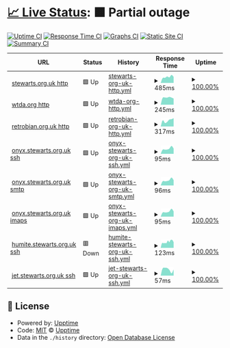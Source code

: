 # [📈 Live Status](https://thomasdstewart.github.io/upptime/): <!--live status--> **🟧 Partial outage**

[![Uptime CI](https://github.com/thomasdstewart/upptime/workflows/Uptime%20CI/badge.svg)](https://github.com/thomasdstewart/upptime/actions?query=workflow%3A%22Uptime+CI%22)
[![Response Time CI](https://github.com/thomasdstewart/upptime/workflows/Response%20Time%20CI/badge.svg)](https://github.com/thomasdstewart/upptime/actions?query=workflow%3A%22Response+Time+CI%22)
[![Graphs CI](https://github.com/thomasdstewart/upptime/workflows/Graphs%20CI/badge.svg)](https://github.com/thomasdstewart/upptime/actions?query=workflow%3A%22Graphs+CI%22)
[![Static Site CI](https://github.com/thomasdstewart/upptime/workflows/Static%20Site%20CI/badge.svg)](https://github.com/thomasdstewart/upptime/actions?query=workflow%3A%22Static+Site+CI%22)
[![Summary CI](https://github.com/thomasdstewart/upptime/workflows/Summary%20CI/badge.svg)](https://github.com/thomasdstewart/upptime/actions?query=workflow%3A%22Summary+CI%22)

<!--start: status pages-->
<!-- This summary is generated by Upptime (https://github.com/upptime/upptime) -->
<!-- Do not edit this manually, your changes will be overwritten -->
<!-- prettier-ignore -->
| URL | Status | History | Response Time | Uptime |
| --- | ------ | ------- | ------------- | ------ |
| <img alt="" src="https://icons.duckduckgo.com/ip3/stewarts.org.uk.ico" height="13"> [stewarts.org.uk http](https://stewarts.org.uk) | 🟩 Up | [stewarts-org-uk-http.yml](https://github.com/thomasdstewart/upptime/commits/HEAD/history/stewarts-org-uk-http.yml) | <details><summary><img alt="Response time graph" src="./graphs/stewarts-org-uk-http/response-time-week.png" height="20"> 485ms</summary><br><a href="https://thomasdstewart.github.io/upptime/history/stewarts-org-uk-http"><img alt="Response time 602" src="https://img.shields.io/endpoint?url=https%3A%2F%2Fraw.githubusercontent.com%2Fthomasdstewart%2Fupptime%2FHEAD%2Fapi%2Fstewarts-org-uk-http%2Fresponse-time.json"></a><br><a href="https://thomasdstewart.github.io/upptime/history/stewarts-org-uk-http"><img alt="24-hour response time 0" src="https://img.shields.io/endpoint?url=https%3A%2F%2Fraw.githubusercontent.com%2Fthomasdstewart%2Fupptime%2FHEAD%2Fapi%2Fstewarts-org-uk-http%2Fresponse-time-day.json"></a><br><a href="https://thomasdstewart.github.io/upptime/history/stewarts-org-uk-http"><img alt="7-day response time 485" src="https://img.shields.io/endpoint?url=https%3A%2F%2Fraw.githubusercontent.com%2Fthomasdstewart%2Fupptime%2FHEAD%2Fapi%2Fstewarts-org-uk-http%2Fresponse-time-week.json"></a><br><a href="https://thomasdstewart.github.io/upptime/history/stewarts-org-uk-http"><img alt="30-day response time 518" src="https://img.shields.io/endpoint?url=https%3A%2F%2Fraw.githubusercontent.com%2Fthomasdstewart%2Fupptime%2FHEAD%2Fapi%2Fstewarts-org-uk-http%2Fresponse-time-month.json"></a><br><a href="https://thomasdstewart.github.io/upptime/history/stewarts-org-uk-http"><img alt="1-year response time 584" src="https://img.shields.io/endpoint?url=https%3A%2F%2Fraw.githubusercontent.com%2Fthomasdstewart%2Fupptime%2FHEAD%2Fapi%2Fstewarts-org-uk-http%2Fresponse-time-year.json"></a></details> | <details><summary><a href="https://thomasdstewart.github.io/upptime/history/stewarts-org-uk-http">100.00%</a></summary><a href="https://thomasdstewart.github.io/upptime/history/stewarts-org-uk-http"><img alt="All-time uptime 100.00%" src="https://img.shields.io/endpoint?url=https%3A%2F%2Fraw.githubusercontent.com%2Fthomasdstewart%2Fupptime%2FHEAD%2Fapi%2Fstewarts-org-uk-http%2Fuptime.json"></a><br><a href="https://thomasdstewart.github.io/upptime/history/stewarts-org-uk-http"><img alt="24-hour uptime 100.00%" src="https://img.shields.io/endpoint?url=https%3A%2F%2Fraw.githubusercontent.com%2Fthomasdstewart%2Fupptime%2FHEAD%2Fapi%2Fstewarts-org-uk-http%2Fuptime-day.json"></a><br><a href="https://thomasdstewart.github.io/upptime/history/stewarts-org-uk-http"><img alt="7-day uptime 100.00%" src="https://img.shields.io/endpoint?url=https%3A%2F%2Fraw.githubusercontent.com%2Fthomasdstewart%2Fupptime%2FHEAD%2Fapi%2Fstewarts-org-uk-http%2Fuptime-week.json"></a><br><a href="https://thomasdstewart.github.io/upptime/history/stewarts-org-uk-http"><img alt="30-day uptime 100.00%" src="https://img.shields.io/endpoint?url=https%3A%2F%2Fraw.githubusercontent.com%2Fthomasdstewart%2Fupptime%2FHEAD%2Fapi%2Fstewarts-org-uk-http%2Fuptime-month.json"></a><br><a href="https://thomasdstewart.github.io/upptime/history/stewarts-org-uk-http"><img alt="1-year uptime 100.00%" src="https://img.shields.io/endpoint?url=https%3A%2F%2Fraw.githubusercontent.com%2Fthomasdstewart%2Fupptime%2FHEAD%2Fapi%2Fstewarts-org-uk-http%2Fuptime-year.json"></a></details>
| <img alt="" src="https://icons.duckduckgo.com/ip3/wtda.org.ico" height="13"> [wtda.org http](https://wtda.org) | 🟩 Up | [wtda-org-http.yml](https://github.com/thomasdstewart/upptime/commits/HEAD/history/wtda-org-http.yml) | <details><summary><img alt="Response time graph" src="./graphs/wtda-org-http/response-time-week.png" height="20"> 245ms</summary><br><a href="https://thomasdstewart.github.io/upptime/history/wtda-org-http"><img alt="Response time 265" src="https://img.shields.io/endpoint?url=https%3A%2F%2Fraw.githubusercontent.com%2Fthomasdstewart%2Fupptime%2FHEAD%2Fapi%2Fwtda-org-http%2Fresponse-time.json"></a><br><a href="https://thomasdstewart.github.io/upptime/history/wtda-org-http"><img alt="24-hour response time 0" src="https://img.shields.io/endpoint?url=https%3A%2F%2Fraw.githubusercontent.com%2Fthomasdstewart%2Fupptime%2FHEAD%2Fapi%2Fwtda-org-http%2Fresponse-time-day.json"></a><br><a href="https://thomasdstewart.github.io/upptime/history/wtda-org-http"><img alt="7-day response time 245" src="https://img.shields.io/endpoint?url=https%3A%2F%2Fraw.githubusercontent.com%2Fthomasdstewart%2Fupptime%2FHEAD%2Fapi%2Fwtda-org-http%2Fresponse-time-week.json"></a><br><a href="https://thomasdstewart.github.io/upptime/history/wtda-org-http"><img alt="30-day response time 245" src="https://img.shields.io/endpoint?url=https%3A%2F%2Fraw.githubusercontent.com%2Fthomasdstewart%2Fupptime%2FHEAD%2Fapi%2Fwtda-org-http%2Fresponse-time-month.json"></a><br><a href="https://thomasdstewart.github.io/upptime/history/wtda-org-http"><img alt="1-year response time 279" src="https://img.shields.io/endpoint?url=https%3A%2F%2Fraw.githubusercontent.com%2Fthomasdstewart%2Fupptime%2FHEAD%2Fapi%2Fwtda-org-http%2Fresponse-time-year.json"></a></details> | <details><summary><a href="https://thomasdstewart.github.io/upptime/history/wtda-org-http">100.00%</a></summary><a href="https://thomasdstewart.github.io/upptime/history/wtda-org-http"><img alt="All-time uptime 100.00%" src="https://img.shields.io/endpoint?url=https%3A%2F%2Fraw.githubusercontent.com%2Fthomasdstewart%2Fupptime%2FHEAD%2Fapi%2Fwtda-org-http%2Fuptime.json"></a><br><a href="https://thomasdstewart.github.io/upptime/history/wtda-org-http"><img alt="24-hour uptime 100.00%" src="https://img.shields.io/endpoint?url=https%3A%2F%2Fraw.githubusercontent.com%2Fthomasdstewart%2Fupptime%2FHEAD%2Fapi%2Fwtda-org-http%2Fuptime-day.json"></a><br><a href="https://thomasdstewart.github.io/upptime/history/wtda-org-http"><img alt="7-day uptime 100.00%" src="https://img.shields.io/endpoint?url=https%3A%2F%2Fraw.githubusercontent.com%2Fthomasdstewart%2Fupptime%2FHEAD%2Fapi%2Fwtda-org-http%2Fuptime-week.json"></a><br><a href="https://thomasdstewart.github.io/upptime/history/wtda-org-http"><img alt="30-day uptime 100.00%" src="https://img.shields.io/endpoint?url=https%3A%2F%2Fraw.githubusercontent.com%2Fthomasdstewart%2Fupptime%2FHEAD%2Fapi%2Fwtda-org-http%2Fuptime-month.json"></a><br><a href="https://thomasdstewart.github.io/upptime/history/wtda-org-http"><img alt="1-year uptime 100.00%" src="https://img.shields.io/endpoint?url=https%3A%2F%2Fraw.githubusercontent.com%2Fthomasdstewart%2Fupptime%2FHEAD%2Fapi%2Fwtda-org-http%2Fuptime-year.json"></a></details>
| <img alt="" src="https://icons.duckduckgo.com/ip3/retrobian.org.uk.ico" height="13"> [retrobian.org.uk http](https://retrobian.org.uk) | 🟩 Up | [retrobian-org-uk-http.yml](https://github.com/thomasdstewart/upptime/commits/HEAD/history/retrobian-org-uk-http.yml) | <details><summary><img alt="Response time graph" src="./graphs/retrobian-org-uk-http/response-time-week.png" height="20"> 317ms</summary><br><a href="https://thomasdstewart.github.io/upptime/history/retrobian-org-uk-http"><img alt="Response time 351" src="https://img.shields.io/endpoint?url=https%3A%2F%2Fraw.githubusercontent.com%2Fthomasdstewart%2Fupptime%2FHEAD%2Fapi%2Fretrobian-org-uk-http%2Fresponse-time.json"></a><br><a href="https://thomasdstewart.github.io/upptime/history/retrobian-org-uk-http"><img alt="24-hour response time 0" src="https://img.shields.io/endpoint?url=https%3A%2F%2Fraw.githubusercontent.com%2Fthomasdstewart%2Fupptime%2FHEAD%2Fapi%2Fretrobian-org-uk-http%2Fresponse-time-day.json"></a><br><a href="https://thomasdstewart.github.io/upptime/history/retrobian-org-uk-http"><img alt="7-day response time 317" src="https://img.shields.io/endpoint?url=https%3A%2F%2Fraw.githubusercontent.com%2Fthomasdstewart%2Fupptime%2FHEAD%2Fapi%2Fretrobian-org-uk-http%2Fresponse-time-week.json"></a><br><a href="https://thomasdstewart.github.io/upptime/history/retrobian-org-uk-http"><img alt="30-day response time 356" src="https://img.shields.io/endpoint?url=https%3A%2F%2Fraw.githubusercontent.com%2Fthomasdstewart%2Fupptime%2FHEAD%2Fapi%2Fretrobian-org-uk-http%2Fresponse-time-month.json"></a><br><a href="https://thomasdstewart.github.io/upptime/history/retrobian-org-uk-http"><img alt="1-year response time 348" src="https://img.shields.io/endpoint?url=https%3A%2F%2Fraw.githubusercontent.com%2Fthomasdstewart%2Fupptime%2FHEAD%2Fapi%2Fretrobian-org-uk-http%2Fresponse-time-year.json"></a></details> | <details><summary><a href="https://thomasdstewart.github.io/upptime/history/retrobian-org-uk-http">100.00%</a></summary><a href="https://thomasdstewart.github.io/upptime/history/retrobian-org-uk-http"><img alt="All-time uptime 100.00%" src="https://img.shields.io/endpoint?url=https%3A%2F%2Fraw.githubusercontent.com%2Fthomasdstewart%2Fupptime%2FHEAD%2Fapi%2Fretrobian-org-uk-http%2Fuptime.json"></a><br><a href="https://thomasdstewart.github.io/upptime/history/retrobian-org-uk-http"><img alt="24-hour uptime 100.00%" src="https://img.shields.io/endpoint?url=https%3A%2F%2Fraw.githubusercontent.com%2Fthomasdstewart%2Fupptime%2FHEAD%2Fapi%2Fretrobian-org-uk-http%2Fuptime-day.json"></a><br><a href="https://thomasdstewart.github.io/upptime/history/retrobian-org-uk-http"><img alt="7-day uptime 100.00%" src="https://img.shields.io/endpoint?url=https%3A%2F%2Fraw.githubusercontent.com%2Fthomasdstewart%2Fupptime%2FHEAD%2Fapi%2Fretrobian-org-uk-http%2Fuptime-week.json"></a><br><a href="https://thomasdstewart.github.io/upptime/history/retrobian-org-uk-http"><img alt="30-day uptime 100.00%" src="https://img.shields.io/endpoint?url=https%3A%2F%2Fraw.githubusercontent.com%2Fthomasdstewart%2Fupptime%2FHEAD%2Fapi%2Fretrobian-org-uk-http%2Fuptime-month.json"></a><br><a href="https://thomasdstewart.github.io/upptime/history/retrobian-org-uk-http"><img alt="1-year uptime 100.00%" src="https://img.shields.io/endpoint?url=https%3A%2F%2Fraw.githubusercontent.com%2Fthomasdstewart%2Fupptime%2FHEAD%2Fapi%2Fretrobian-org-uk-http%2Fuptime-year.json"></a></details>
| <img alt="" src="https://icons.duckduckgo.com/ip3/null.ico" height="13"> [onyx.stewarts.org.uk ssh](onyx.stewarts.org.uk) | 🟩 Up | [onyx-stewarts-org-uk-ssh.yml](https://github.com/thomasdstewart/upptime/commits/HEAD/history/onyx-stewarts-org-uk-ssh.yml) | <details><summary><img alt="Response time graph" src="./graphs/onyx-stewarts-org-uk-ssh/response-time-week.png" height="20"> 95ms</summary><br><a href="https://thomasdstewart.github.io/upptime/history/onyx-stewarts-org-uk-ssh"><img alt="Response time 115" src="https://img.shields.io/endpoint?url=https%3A%2F%2Fraw.githubusercontent.com%2Fthomasdstewart%2Fupptime%2FHEAD%2Fapi%2Fonyx-stewarts-org-uk-ssh%2Fresponse-time.json"></a><br><a href="https://thomasdstewart.github.io/upptime/history/onyx-stewarts-org-uk-ssh"><img alt="24-hour response time 0" src="https://img.shields.io/endpoint?url=https%3A%2F%2Fraw.githubusercontent.com%2Fthomasdstewart%2Fupptime%2FHEAD%2Fapi%2Fonyx-stewarts-org-uk-ssh%2Fresponse-time-day.json"></a><br><a href="https://thomasdstewart.github.io/upptime/history/onyx-stewarts-org-uk-ssh"><img alt="7-day response time 95" src="https://img.shields.io/endpoint?url=https%3A%2F%2Fraw.githubusercontent.com%2Fthomasdstewart%2Fupptime%2FHEAD%2Fapi%2Fonyx-stewarts-org-uk-ssh%2Fresponse-time-week.json"></a><br><a href="https://thomasdstewart.github.io/upptime/history/onyx-stewarts-org-uk-ssh"><img alt="30-day response time 105" src="https://img.shields.io/endpoint?url=https%3A%2F%2Fraw.githubusercontent.com%2Fthomasdstewart%2Fupptime%2FHEAD%2Fapi%2Fonyx-stewarts-org-uk-ssh%2Fresponse-time-month.json"></a><br><a href="https://thomasdstewart.github.io/upptime/history/onyx-stewarts-org-uk-ssh"><img alt="1-year response time 112" src="https://img.shields.io/endpoint?url=https%3A%2F%2Fraw.githubusercontent.com%2Fthomasdstewart%2Fupptime%2FHEAD%2Fapi%2Fonyx-stewarts-org-uk-ssh%2Fresponse-time-year.json"></a></details> | <details><summary><a href="https://thomasdstewart.github.io/upptime/history/onyx-stewarts-org-uk-ssh">100.00%</a></summary><a href="https://thomasdstewart.github.io/upptime/history/onyx-stewarts-org-uk-ssh"><img alt="All-time uptime 99.90%" src="https://img.shields.io/endpoint?url=https%3A%2F%2Fraw.githubusercontent.com%2Fthomasdstewart%2Fupptime%2FHEAD%2Fapi%2Fonyx-stewarts-org-uk-ssh%2Fuptime.json"></a><br><a href="https://thomasdstewart.github.io/upptime/history/onyx-stewarts-org-uk-ssh"><img alt="24-hour uptime 100.00%" src="https://img.shields.io/endpoint?url=https%3A%2F%2Fraw.githubusercontent.com%2Fthomasdstewart%2Fupptime%2FHEAD%2Fapi%2Fonyx-stewarts-org-uk-ssh%2Fuptime-day.json"></a><br><a href="https://thomasdstewart.github.io/upptime/history/onyx-stewarts-org-uk-ssh"><img alt="7-day uptime 100.00%" src="https://img.shields.io/endpoint?url=https%3A%2F%2Fraw.githubusercontent.com%2Fthomasdstewart%2Fupptime%2FHEAD%2Fapi%2Fonyx-stewarts-org-uk-ssh%2Fuptime-week.json"></a><br><a href="https://thomasdstewart.github.io/upptime/history/onyx-stewarts-org-uk-ssh"><img alt="30-day uptime 100.00%" src="https://img.shields.io/endpoint?url=https%3A%2F%2Fraw.githubusercontent.com%2Fthomasdstewart%2Fupptime%2FHEAD%2Fapi%2Fonyx-stewarts-org-uk-ssh%2Fuptime-month.json"></a><br><a href="https://thomasdstewart.github.io/upptime/history/onyx-stewarts-org-uk-ssh"><img alt="1-year uptime 99.88%" src="https://img.shields.io/endpoint?url=https%3A%2F%2Fraw.githubusercontent.com%2Fthomasdstewart%2Fupptime%2FHEAD%2Fapi%2Fonyx-stewarts-org-uk-ssh%2Fuptime-year.json"></a></details>
| <img alt="" src="https://icons.duckduckgo.com/ip3/null.ico" height="13"> [onyx.stewarts.org.uk smtp](onyx.stewarts.org.uk) | 🟩 Up | [onyx-stewarts-org-uk-smtp.yml](https://github.com/thomasdstewart/upptime/commits/HEAD/history/onyx-stewarts-org-uk-smtp.yml) | <details><summary><img alt="Response time graph" src="./graphs/onyx-stewarts-org-uk-smtp/response-time-week.png" height="20"> 96ms</summary><br><a href="https://thomasdstewart.github.io/upptime/history/onyx-stewarts-org-uk-smtp"><img alt="Response time 103" src="https://img.shields.io/endpoint?url=https%3A%2F%2Fraw.githubusercontent.com%2Fthomasdstewart%2Fupptime%2FHEAD%2Fapi%2Fonyx-stewarts-org-uk-smtp%2Fresponse-time.json"></a><br><a href="https://thomasdstewart.github.io/upptime/history/onyx-stewarts-org-uk-smtp"><img alt="24-hour response time 0" src="https://img.shields.io/endpoint?url=https%3A%2F%2Fraw.githubusercontent.com%2Fthomasdstewart%2Fupptime%2FHEAD%2Fapi%2Fonyx-stewarts-org-uk-smtp%2Fresponse-time-day.json"></a><br><a href="https://thomasdstewart.github.io/upptime/history/onyx-stewarts-org-uk-smtp"><img alt="7-day response time 96" src="https://img.shields.io/endpoint?url=https%3A%2F%2Fraw.githubusercontent.com%2Fthomasdstewart%2Fupptime%2FHEAD%2Fapi%2Fonyx-stewarts-org-uk-smtp%2Fresponse-time-week.json"></a><br><a href="https://thomasdstewart.github.io/upptime/history/onyx-stewarts-org-uk-smtp"><img alt="30-day response time 106" src="https://img.shields.io/endpoint?url=https%3A%2F%2Fraw.githubusercontent.com%2Fthomasdstewart%2Fupptime%2FHEAD%2Fapi%2Fonyx-stewarts-org-uk-smtp%2Fresponse-time-month.json"></a><br><a href="https://thomasdstewart.github.io/upptime/history/onyx-stewarts-org-uk-smtp"><img alt="1-year response time 103" src="https://img.shields.io/endpoint?url=https%3A%2F%2Fraw.githubusercontent.com%2Fthomasdstewart%2Fupptime%2FHEAD%2Fapi%2Fonyx-stewarts-org-uk-smtp%2Fresponse-time-year.json"></a></details> | <details><summary><a href="https://thomasdstewart.github.io/upptime/history/onyx-stewarts-org-uk-smtp">100.00%</a></summary><a href="https://thomasdstewart.github.io/upptime/history/onyx-stewarts-org-uk-smtp"><img alt="All-time uptime 99.89%" src="https://img.shields.io/endpoint?url=https%3A%2F%2Fraw.githubusercontent.com%2Fthomasdstewart%2Fupptime%2FHEAD%2Fapi%2Fonyx-stewarts-org-uk-smtp%2Fuptime.json"></a><br><a href="https://thomasdstewart.github.io/upptime/history/onyx-stewarts-org-uk-smtp"><img alt="24-hour uptime 100.00%" src="https://img.shields.io/endpoint?url=https%3A%2F%2Fraw.githubusercontent.com%2Fthomasdstewart%2Fupptime%2FHEAD%2Fapi%2Fonyx-stewarts-org-uk-smtp%2Fuptime-day.json"></a><br><a href="https://thomasdstewart.github.io/upptime/history/onyx-stewarts-org-uk-smtp"><img alt="7-day uptime 100.00%" src="https://img.shields.io/endpoint?url=https%3A%2F%2Fraw.githubusercontent.com%2Fthomasdstewart%2Fupptime%2FHEAD%2Fapi%2Fonyx-stewarts-org-uk-smtp%2Fuptime-week.json"></a><br><a href="https://thomasdstewart.github.io/upptime/history/onyx-stewarts-org-uk-smtp"><img alt="30-day uptime 99.83%" src="https://img.shields.io/endpoint?url=https%3A%2F%2Fraw.githubusercontent.com%2Fthomasdstewart%2Fupptime%2FHEAD%2Fapi%2Fonyx-stewarts-org-uk-smtp%2Fuptime-month.json"></a><br><a href="https://thomasdstewart.github.io/upptime/history/onyx-stewarts-org-uk-smtp"><img alt="1-year uptime 99.87%" src="https://img.shields.io/endpoint?url=https%3A%2F%2Fraw.githubusercontent.com%2Fthomasdstewart%2Fupptime%2FHEAD%2Fapi%2Fonyx-stewarts-org-uk-smtp%2Fuptime-year.json"></a></details>
| <img alt="" src="https://icons.duckduckgo.com/ip3/null.ico" height="13"> [onyx.stewarts.org.uk imaps](onyx.stewarts.org.uk) | 🟩 Up | [onyx-stewarts-org-uk-imaps.yml](https://github.com/thomasdstewart/upptime/commits/HEAD/history/onyx-stewarts-org-uk-imaps.yml) | <details><summary><img alt="Response time graph" src="./graphs/onyx-stewarts-org-uk-imaps/response-time-week.png" height="20"> 95ms</summary><br><a href="https://thomasdstewart.github.io/upptime/history/onyx-stewarts-org-uk-imaps"><img alt="Response time 103" src="https://img.shields.io/endpoint?url=https%3A%2F%2Fraw.githubusercontent.com%2Fthomasdstewart%2Fupptime%2FHEAD%2Fapi%2Fonyx-stewarts-org-uk-imaps%2Fresponse-time.json"></a><br><a href="https://thomasdstewart.github.io/upptime/history/onyx-stewarts-org-uk-imaps"><img alt="24-hour response time 0" src="https://img.shields.io/endpoint?url=https%3A%2F%2Fraw.githubusercontent.com%2Fthomasdstewart%2Fupptime%2FHEAD%2Fapi%2Fonyx-stewarts-org-uk-imaps%2Fresponse-time-day.json"></a><br><a href="https://thomasdstewart.github.io/upptime/history/onyx-stewarts-org-uk-imaps"><img alt="7-day response time 95" src="https://img.shields.io/endpoint?url=https%3A%2F%2Fraw.githubusercontent.com%2Fthomasdstewart%2Fupptime%2FHEAD%2Fapi%2Fonyx-stewarts-org-uk-imaps%2Fresponse-time-week.json"></a><br><a href="https://thomasdstewart.github.io/upptime/history/onyx-stewarts-org-uk-imaps"><img alt="30-day response time 105" src="https://img.shields.io/endpoint?url=https%3A%2F%2Fraw.githubusercontent.com%2Fthomasdstewart%2Fupptime%2FHEAD%2Fapi%2Fonyx-stewarts-org-uk-imaps%2Fresponse-time-month.json"></a><br><a href="https://thomasdstewart.github.io/upptime/history/onyx-stewarts-org-uk-imaps"><img alt="1-year response time 103" src="https://img.shields.io/endpoint?url=https%3A%2F%2Fraw.githubusercontent.com%2Fthomasdstewart%2Fupptime%2FHEAD%2Fapi%2Fonyx-stewarts-org-uk-imaps%2Fresponse-time-year.json"></a></details> | <details><summary><a href="https://thomasdstewart.github.io/upptime/history/onyx-stewarts-org-uk-imaps">100.00%</a></summary><a href="https://thomasdstewart.github.io/upptime/history/onyx-stewarts-org-uk-imaps"><img alt="All-time uptime 99.90%" src="https://img.shields.io/endpoint?url=https%3A%2F%2Fraw.githubusercontent.com%2Fthomasdstewart%2Fupptime%2FHEAD%2Fapi%2Fonyx-stewarts-org-uk-imaps%2Fuptime.json"></a><br><a href="https://thomasdstewart.github.io/upptime/history/onyx-stewarts-org-uk-imaps"><img alt="24-hour uptime 100.00%" src="https://img.shields.io/endpoint?url=https%3A%2F%2Fraw.githubusercontent.com%2Fthomasdstewart%2Fupptime%2FHEAD%2Fapi%2Fonyx-stewarts-org-uk-imaps%2Fuptime-day.json"></a><br><a href="https://thomasdstewart.github.io/upptime/history/onyx-stewarts-org-uk-imaps"><img alt="7-day uptime 100.00%" src="https://img.shields.io/endpoint?url=https%3A%2F%2Fraw.githubusercontent.com%2Fthomasdstewart%2Fupptime%2FHEAD%2Fapi%2Fonyx-stewarts-org-uk-imaps%2Fuptime-week.json"></a><br><a href="https://thomasdstewart.github.io/upptime/history/onyx-stewarts-org-uk-imaps"><img alt="30-day uptime 100.00%" src="https://img.shields.io/endpoint?url=https%3A%2F%2Fraw.githubusercontent.com%2Fthomasdstewart%2Fupptime%2FHEAD%2Fapi%2Fonyx-stewarts-org-uk-imaps%2Fuptime-month.json"></a><br><a href="https://thomasdstewart.github.io/upptime/history/onyx-stewarts-org-uk-imaps"><img alt="1-year uptime 99.88%" src="https://img.shields.io/endpoint?url=https%3A%2F%2Fraw.githubusercontent.com%2Fthomasdstewart%2Fupptime%2FHEAD%2Fapi%2Fonyx-stewarts-org-uk-imaps%2Fuptime-year.json"></a></details>
| <img alt="" src="https://icons.duckduckgo.com/ip3/null.ico" height="13"> [humite.stewarts.org.uk ssh](humite.stewarts.org.uk) | 🟥 Down | [humite-stewarts-org-uk-ssh.yml](https://github.com/thomasdstewart/upptime/commits/HEAD/history/humite-stewarts-org-uk-ssh.yml) | <details><summary><img alt="Response time graph" src="./graphs/humite-stewarts-org-uk-ssh/response-time-week.png" height="20"> 123ms</summary><br><a href="https://thomasdstewart.github.io/upptime/history/humite-stewarts-org-uk-ssh"><img alt="Response time 136" src="https://img.shields.io/endpoint?url=https%3A%2F%2Fraw.githubusercontent.com%2Fthomasdstewart%2Fupptime%2FHEAD%2Fapi%2Fhumite-stewarts-org-uk-ssh%2Fresponse-time.json"></a><br><a href="https://thomasdstewart.github.io/upptime/history/humite-stewarts-org-uk-ssh"><img alt="24-hour response time 0" src="https://img.shields.io/endpoint?url=https%3A%2F%2Fraw.githubusercontent.com%2Fthomasdstewart%2Fupptime%2FHEAD%2Fapi%2Fhumite-stewarts-org-uk-ssh%2Fresponse-time-day.json"></a><br><a href="https://thomasdstewart.github.io/upptime/history/humite-stewarts-org-uk-ssh"><img alt="7-day response time 123" src="https://img.shields.io/endpoint?url=https%3A%2F%2Fraw.githubusercontent.com%2Fthomasdstewart%2Fupptime%2FHEAD%2Fapi%2Fhumite-stewarts-org-uk-ssh%2Fresponse-time-week.json"></a><br><a href="https://thomasdstewart.github.io/upptime/history/humite-stewarts-org-uk-ssh"><img alt="30-day response time 124" src="https://img.shields.io/endpoint?url=https%3A%2F%2Fraw.githubusercontent.com%2Fthomasdstewart%2Fupptime%2FHEAD%2Fapi%2Fhumite-stewarts-org-uk-ssh%2Fresponse-time-month.json"></a><br><a href="https://thomasdstewart.github.io/upptime/history/humite-stewarts-org-uk-ssh"><img alt="1-year response time 134" src="https://img.shields.io/endpoint?url=https%3A%2F%2Fraw.githubusercontent.com%2Fthomasdstewart%2Fupptime%2FHEAD%2Fapi%2Fhumite-stewarts-org-uk-ssh%2Fresponse-time-year.json"></a></details> | <details><summary><a href="https://thomasdstewart.github.io/upptime/history/humite-stewarts-org-uk-ssh">100.00%</a></summary><a href="https://thomasdstewart.github.io/upptime/history/humite-stewarts-org-uk-ssh"><img alt="All-time uptime 99.83%" src="https://img.shields.io/endpoint?url=https%3A%2F%2Fraw.githubusercontent.com%2Fthomasdstewart%2Fupptime%2FHEAD%2Fapi%2Fhumite-stewarts-org-uk-ssh%2Fuptime.json"></a><br><a href="https://thomasdstewart.github.io/upptime/history/humite-stewarts-org-uk-ssh"><img alt="24-hour uptime 99.99%" src="https://img.shields.io/endpoint?url=https%3A%2F%2Fraw.githubusercontent.com%2Fthomasdstewart%2Fupptime%2FHEAD%2Fapi%2Fhumite-stewarts-org-uk-ssh%2Fuptime-day.json"></a><br><a href="https://thomasdstewart.github.io/upptime/history/humite-stewarts-org-uk-ssh"><img alt="7-day uptime 100.00%" src="https://img.shields.io/endpoint?url=https%3A%2F%2Fraw.githubusercontent.com%2Fthomasdstewart%2Fupptime%2FHEAD%2Fapi%2Fhumite-stewarts-org-uk-ssh%2Fuptime-week.json"></a><br><a href="https://thomasdstewart.github.io/upptime/history/humite-stewarts-org-uk-ssh"><img alt="30-day uptime 99.96%" src="https://img.shields.io/endpoint?url=https%3A%2F%2Fraw.githubusercontent.com%2Fthomasdstewart%2Fupptime%2FHEAD%2Fapi%2Fhumite-stewarts-org-uk-ssh%2Fuptime-month.json"></a><br><a href="https://thomasdstewart.github.io/upptime/history/humite-stewarts-org-uk-ssh"><img alt="1-year uptime 99.79%" src="https://img.shields.io/endpoint?url=https%3A%2F%2Fraw.githubusercontent.com%2Fthomasdstewart%2Fupptime%2FHEAD%2Fapi%2Fhumite-stewarts-org-uk-ssh%2Fuptime-year.json"></a></details>
| <img alt="" src="https://icons.duckduckgo.com/ip3/null.ico" height="13"> [jet.stewarts.org.uk ssh](jet.stewarts.org.uk) | 🟩 Up | [jet-stewarts-org-uk-ssh.yml](https://github.com/thomasdstewart/upptime/commits/HEAD/history/jet-stewarts-org-uk-ssh.yml) | <details><summary><img alt="Response time graph" src="./graphs/jet-stewarts-org-uk-ssh/response-time-week.png" height="20"> 57ms</summary><br><a href="https://thomasdstewart.github.io/upptime/history/jet-stewarts-org-uk-ssh"><img alt="Response time 91" src="https://img.shields.io/endpoint?url=https%3A%2F%2Fraw.githubusercontent.com%2Fthomasdstewart%2Fupptime%2FHEAD%2Fapi%2Fjet-stewarts-org-uk-ssh%2Fresponse-time.json"></a><br><a href="https://thomasdstewart.github.io/upptime/history/jet-stewarts-org-uk-ssh"><img alt="24-hour response time 0" src="https://img.shields.io/endpoint?url=https%3A%2F%2Fraw.githubusercontent.com%2Fthomasdstewart%2Fupptime%2FHEAD%2Fapi%2Fjet-stewarts-org-uk-ssh%2Fresponse-time-day.json"></a><br><a href="https://thomasdstewart.github.io/upptime/history/jet-stewarts-org-uk-ssh"><img alt="7-day response time 57" src="https://img.shields.io/endpoint?url=https%3A%2F%2Fraw.githubusercontent.com%2Fthomasdstewart%2Fupptime%2FHEAD%2Fapi%2Fjet-stewarts-org-uk-ssh%2Fresponse-time-week.json"></a><br><a href="https://thomasdstewart.github.io/upptime/history/jet-stewarts-org-uk-ssh"><img alt="30-day response time 48" src="https://img.shields.io/endpoint?url=https%3A%2F%2Fraw.githubusercontent.com%2Fthomasdstewart%2Fupptime%2FHEAD%2Fapi%2Fjet-stewarts-org-uk-ssh%2Fresponse-time-month.json"></a><br><a href="https://thomasdstewart.github.io/upptime/history/jet-stewarts-org-uk-ssh"><img alt="1-year response time 79" src="https://img.shields.io/endpoint?url=https%3A%2F%2Fraw.githubusercontent.com%2Fthomasdstewart%2Fupptime%2FHEAD%2Fapi%2Fjet-stewarts-org-uk-ssh%2Fresponse-time-year.json"></a></details> | <details><summary><a href="https://thomasdstewart.github.io/upptime/history/jet-stewarts-org-uk-ssh">100.00%</a></summary><a href="https://thomasdstewart.github.io/upptime/history/jet-stewarts-org-uk-ssh"><img alt="All-time uptime 100.00%" src="https://img.shields.io/endpoint?url=https%3A%2F%2Fraw.githubusercontent.com%2Fthomasdstewart%2Fupptime%2FHEAD%2Fapi%2Fjet-stewarts-org-uk-ssh%2Fuptime.json"></a><br><a href="https://thomasdstewart.github.io/upptime/history/jet-stewarts-org-uk-ssh"><img alt="24-hour uptime 100.00%" src="https://img.shields.io/endpoint?url=https%3A%2F%2Fraw.githubusercontent.com%2Fthomasdstewart%2Fupptime%2FHEAD%2Fapi%2Fjet-stewarts-org-uk-ssh%2Fuptime-day.json"></a><br><a href="https://thomasdstewart.github.io/upptime/history/jet-stewarts-org-uk-ssh"><img alt="7-day uptime 100.00%" src="https://img.shields.io/endpoint?url=https%3A%2F%2Fraw.githubusercontent.com%2Fthomasdstewart%2Fupptime%2FHEAD%2Fapi%2Fjet-stewarts-org-uk-ssh%2Fuptime-week.json"></a><br><a href="https://thomasdstewart.github.io/upptime/history/jet-stewarts-org-uk-ssh"><img alt="30-day uptime 100.00%" src="https://img.shields.io/endpoint?url=https%3A%2F%2Fraw.githubusercontent.com%2Fthomasdstewart%2Fupptime%2FHEAD%2Fapi%2Fjet-stewarts-org-uk-ssh%2Fuptime-month.json"></a><br><a href="https://thomasdstewart.github.io/upptime/history/jet-stewarts-org-uk-ssh"><img alt="1-year uptime 100.00%" src="https://img.shields.io/endpoint?url=https%3A%2F%2Fraw.githubusercontent.com%2Fthomasdstewart%2Fupptime%2FHEAD%2Fapi%2Fjet-stewarts-org-uk-ssh%2Fuptime-year.json"></a></details>

<!--end: status pages-->

## 📄 License

- Powered by: [Upptime](https://github.com/upptime/upptime)
- Code: [MIT](./LICENSE) © [Upptime](https://upptime.js.org)
- Data in the `./history` directory: [Open Database License](https://opendatacommons.org/licenses/odbl/1-0/)
